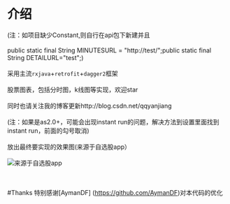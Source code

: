 # 介绍
(注：如项目缺少Constant,则自行在api包下新建并且<br><br>
 public static final String MINUTESURL = "http://test/";public static final String DETAILURL="test";)<br><br>
采用主流`rxjava`+`retrofit`+`dagger2`框架<br><br>
股票图表，包括分时图，k线图等实现，欢迎star<br><br>
同时也请关注我的博客更新http://blog.csdn.net/qqyanjiang<br>
<br>
(注：如果是as2.0+，可能会出现instant run的问题，解决方法到设置里面找到instant run，前面的勾号取消)
<br><br>
放出最终要实现的效果图(来源于自选股app）<br><br>
![来源于自选股app](http://7xrnuc.com1.z0.glb.clouddn.com/jdfwmain.gif)<br><br><br>

#Thanks 
特别感谢[AymanDF]
(https://github.com/AymanDF)对本代码的优化



